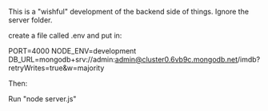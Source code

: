 This is a "wishful" development of the backend side of things. Ignore the server folder.


create a file called .env and put in:


  PORT=4000
  NODE_ENV=development
  DB_URL=mongodb+srv://admin:admin@cluster0.6vb9c.mongodb.net/imdb?retryWrites=true&w=majority


Then:


Run "node server.js" 
